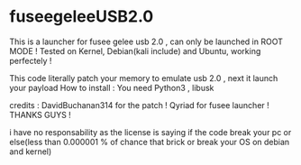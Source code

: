 # fuseegeleeUSB2.0
This is a launcher for fusee gelee usb 2.0 , can only be launched in ROOT MODE ! Tested on Kernel, Debian(kali include) and Ubuntu, working perfectely !

This code literally patch your memory to emulate usb 2.0 , next it launch your payload
How to install : You need Python3 , libusk

credits : 
DavidBuchanan314 for the patch ! 
Qyriad for fusee launcher !
THANKS GUYS !

i have no responsability as the license is saying if the code break your pc or else(less than 0.000001 % of chance that brick or break your OS on debian and kernel)
